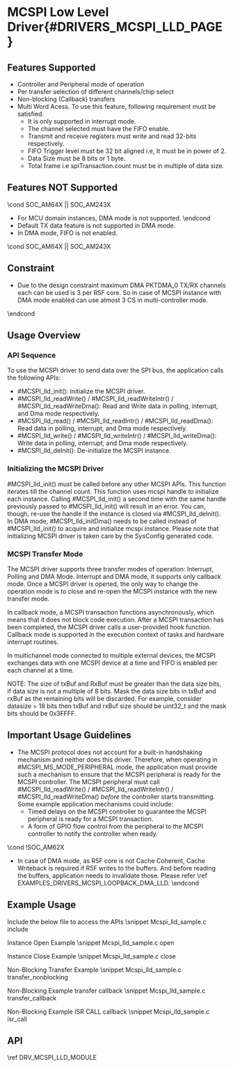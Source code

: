 # MCSPI Low Level Driver{#DRIVERS_MCSPI_LLD_PAGE}

## Features Supported

- Controller and Peripheral mode of operation
- Per transfer selection of different channels/chip select
- Non-blocking (Callback) transfers
-  Multi Word Acess. To use this feature, following requirement must be satisfied.
    - It is only supported in interrupt mode.
    - The channel selected must have the FIFO enable.
    - Transmit and receive registers must write and read 32-bits respectively.
    - FIFO Trigger level must be 32 bit aligned i.e, It must be in power of 2.
    - Data Size must be 8 bits or 1 byte.
    - Total frame i.e spiTransaction.count must be in multiple of data size.

## Features NOT Supported
\cond SOC_AM64X || SOC_AM243X
- For MCU domain instances, DMA mode is not supported.
\endcond
- Default TX data feature is not supported in DMA mode.
- In DMA mode, FIFO is not enabled.

\cond SOC_AM64X || SOC_AM243X
## Constraint

- Due to the design constraint maximum DMA PKTDMA_0 TX/RX channels each can be used is 3 per R5F core.
  So in case of MCSPI instance with DMA mode enabled can use atmost 3 CS in multi-controller mode.

\endcond
## Usage Overview

### API Sequence

To use the MCSPI driver to send data over the SPI bus, the application
calls the following APIs:

- #MCSPI_lld_init(): Initialize the MCSPI driver.
- #MCSPI_lld_readWrite() / #MCSPI_lld_readWriteIntr() / #MCSPI_lld_readWriteDma():
  Read and Write data in polling, interrupt, and Dma mode respectively.
- #MCSPI_lld_read() / #MCSPI_lld_readIntr() / #MCSPI_lld_readDma():
  Read data in polling, interrupt, and Dma mode respectively.
- #MCSPI_lld_write() / #MCSPI_lld_writeIntr() / #MCSPI_lld_writeDma():
  Write data in polling, interrupt, and Dma mode respectively.
- #MCSPI_lld_deInit():  De-initialize the MCSPI instance.

### Initializing the MCSPI Driver

#MCSPI_lld_init() must be called before any other MCSPI APIs.  This function
iterates till the channel count. This function uses mcspi handle to initialize
each instance. Calling #MCSPI_lld_init() a second time with the same handle
previously passed to #MCSPI_lld_init() will result in an error.  You can,
though, re-use the handle if the instance is closed via #MCSPI_lld_deInit().
In DMA mode, #MCSPI_lld_initDma() needs to be called instead of
#MCSPI_lld_init() to acquire and initialize mcspi instance.
Please note that initializing MCSPI driver is taken care by the
SysConfig generated code.

### MCSPI Transfer Mode

The MCSPI driver supports three transfer modes of operation: Interrupt, Polling and DMA Mode.
Interrupt and DMA mode, it supports only callback mode.
Once a MCSPI driver is opened, the only way to change the operation mode
is to close and re-open the MCSPI instance with the new transfer mode.

In callback mode, a MCSPI transaction functions asynchronously, which
means that it does not block code execution. After a MCSPI transaction
has been completed, the MCSPI driver calls a user-provided hook function.
Callback mode is supported in the execution context of tasks and
hardware interrupt routines.

In multichannel mode connected to multiple external devices,
the MCSPI exchanges data with one MCSPI device at a time and FIFO is enabled
per each channel at a time.

NOTE: The size of txBuf and RxBuf must be greater than the data size bits, if data size
is not a multiple of 8 bits. Mask the data size bits in txBuf and rxBuf as the
remaining bits will be discarded. For example, consider datasize = 18 bits then
txBuf and rxBuf size should be uint32_t and the mask bits should be 0x3FFFF.

## Important Usage Guidelines

- The MCSPI protocol does not account for a built-in handshaking mechanism
  and neither does this driver. Therefore, when operating in
  #MCSPI_MS_MODE_PERIPHERAL mode, the application must provide such a mechanism to
  ensure that the MCSPI peripheral is ready for the MCSPI controller. The MCSPI peripheral
  must call #MCSPI_lld_readWrite() / #MCSPI_lld_readWriteIntr() / #MCSPI_lld_readWriteDma()
  *before* the controller starts transmitting.
  Some example application mechanisms could include:
    - Timed delays on the MCSPI controller to guarantee the MCSPI peripheral is ready
      for a MCSPI transaction.
    - A form of GPIO flow control from the peripheral to the MCSPI controller to notify
      the controller when ready.

\cond !SOC_AM62X
- In case of DMA mode, as R5F core is not Cache Coherent, Cache Writeback is required if R5F writes to the buffers.
  And before reading the buffers, application needs to invalidate those. Please refer \ref EXAMPLES_DRIVERS_MCSPI_LOOPBACK_DMA_LLD.
\endcond
## Example Usage

Include the below file to access the APIs
\snippet Mcspi_lld_sample.c include

Instance Open Example
\snippet Mcspi_lld_sample.c open

Instance Close Example
\snippet Mcspi_lld_sample.c close

Non-Blocking Transfer Example
\snippet Mcspi_lld_sample.c transfer_nonblocking

Non-Blocking Example transfer callback
\snippet Mcspi_lld_sample.c transfer_callback

Non-Blocking Example ISR CALL callback
\snippet Mcspi_lld_sample.c isr_call

## API

\ref DRV_MCSPI_LLD_MODULE
